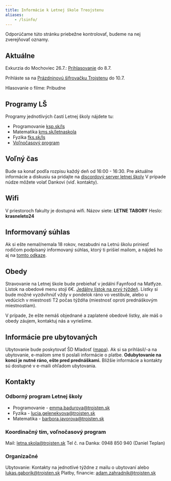 ```yaml
---
title: Informácie k Letnej škole Treojstenu
aliases: 
    - /lsinfo/
---
```


<div class="alert alert-info">
Odporúčame túto stránku priebežne kontrolovať, budeme na nej zverejňovať oznamy.
</div>

## Aktuálne

Exkurzia do Mochoviec 26.7.: [Prihlasovanie](https://forms.gle/1v79eUf3kaBETqxYA) do 8.7.

Prihláste sa na [Prázdninovú šifrovačku Trojstenu](https://susi.trojsten.sk/pst/) do 10.7.

Hlasovanie o filme: Pribudne

## Programy LŠ

Programy jednotlivých častí Letnej školy nájdete tu:

- Programovanie [ksp.sk/ls](https://ksp.sk/ls)
- Matematika [kms.sk/letnaskola](https://kms.sk/ls/)
- Fyzika [fks.sk/ls](https://fks.sk/ls)
- [Voľnočasový program](https://docs.google.com/spreadsheets/d/18XYfAeM7mUTO1YaX7WniFDmgFqV_ACmQxBHcIZYFfHk)

## Voľný čas

Bude sa konať podľa rozpisu každý deň od 16:00 - 16:30.
Pre aktuálne informácie a diskusiu sa pridajte na [discordový server letnej školy](https://discord.gg/q5kTuDpZbn)
V prípade núdze môžete volať Dankovi (viď. kontakty).

## Wifi

V priestoroch fakulty je dostupná wifi. Názov siete: **LETNE TABORY** Heslo: **krasneleto24**

## Informovaný súhlas

Ak si ešte nemal/nemala 18 rokov, nezabudni na Letnú školu priniesť rodičom podpísaný informovaný súhlas, ktorý ti prišiel mailom, a nájdeš ho aj na [tomto odkaze](https://drive.google.com/file/d/1f00JGVcAR5Q_ZJ1kExzKG_vE3Oo6SdsU/view?usp=drive_link).

## Obedy

Stravovanie na Letnej škole bude prebiehať v jedálni Faynfood na Matfyze. Lístok na obedové menu stojí 6€. [Jedálny lístok na prvý týždeň](https://drive.google.com/file/d/1kG5Nt_h1iDui6u9Urdw2tZ-EIdJFoMX6/view?usp=sharing). Lístky si bude možné vyzdvihnúť vždy v pondelok ráno vo vestibule, alebo u vedúcich v miestnosti T2 počas týždňa (miestnosť oproti prednáškovým miestnostiam).

V prípade, že ešte nemáš objednané a zaplatené obedové lístky, ale máš o obedy záujem, kontaktuj nás a vyriešime.

## Informácie pre ubytovaných

Ubytovanie bude poskytovať ŠD Mladosť ([mapa](https://en.mapy.cz/s/hutacesuse)). Ak si sa prihlásil/-a na ubytovanie, e-mailom sme ti poslali informácie o platbe. **Odubytovanie na konci je nutné ráno, ešte pred  prednáškami.** Bližšie informácie a kontakty sú dostupné v e-maili ohľadom ubytovania.

## Kontakty

### Odborný program Letnej školy

- Programovanie - emma.badurova@trojsten.sk
- Fyzika -  lucia.gelenekyova@trojsten.sk
- Matematika - barbora.javorova@trojsten.sk

### Koordinačný tím, voľnočasový program

Mail: letna.skola@trojsten.sk
Tel č. na Danka: 0948 850 940 (Daniel Teplan)

### Organizačné

Ubytovanie: Kontakty na jednotlivé týždne z mailu o ubytovaní alebo lukas.gaborik@trojsten.sk
Platby, financie: adam.zahradnik@trojsten.sk
